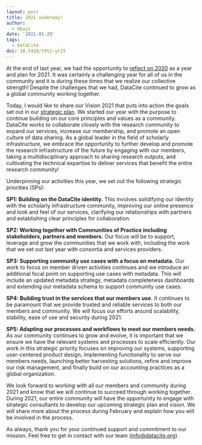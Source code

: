 ```yaml
---
layout: post
title: 2021 underway!
author:
  - mbuys
date: '2021-01-29'
tags:
  - DataCite
doi: 10.5438/t9t1-yt25
---
```

At the end of last year, we had the opportunity to [reflect on 2020](https://doi.org/10.5438/dc6e-ht89) as a year and plan for 2021. It was certainly a challenging year for all of us in the community and it is during these times that we realize our collective strength! Despite the challenges that we had, DataCite continued to grow as a global community working together.



Today, I would like to share our Vision 2021 that puts into action the goals set out in our [strategic plan](https://datacite.org/documents/datacite_strategic_plan_%202018-2021.pdf). We started our year with the purpose to continue building on our core principles and values as a community. DataCite works to collaborate closely with the research community to expand our services, increase our membership, and promote an open culture of data sharing. As a global leader in the field of scholarly infrastructure, we embrace the opportunity to further develop and promote the research infrastructure of the future by engaging with our members, taking a multidisciplinary approach to sharing research outputs, and cultivating the technical expertise to deliver services that benefit the entire research community!



Underpinning our activities this year, we set out the following strategic priorities (SPs):



**SP1: Building on the DataCite identity.** This involves solidifying our identity with the scholarly infrastructure community, improving our online presence and look and feel of our services, clarifying our relationships with partners and establishing clear principles for collaboration.



**SP2: Working together with Communities of Practice including stakeholders, partners and members.** Our focus will be to support, leverage and grow the communities that we work with, including the work that we set out last year with consortia and services providers.



**SP3: Supporting community use cases with a focus on metadata.** Our work to focus on member driven activities continues and we introduce an additional focal point on supporting use cases with metadata. This will include an updated metadata strategy, metadata completeness dashboards and extending our metadata schema to support community use cases.



**SP4: Building trust in the services that our members use.** It continues to be paramount that we provide trusted and reliable services to both our members and community. We will focus our efforts around scalability, stability, ease of use and security during 2021.



**SP5: Adapting our processes and workflows to meet our members needs.** As our community continues to grow and evolve, it is important that we ensure we have the relevant systems and processes to scale efficiently. Our work in this strategic priority focuses on improving our systems, supporting user-centered product design, implementing functionality to serve our members needs, launching better harvesting solutions, refine and improve our risk management, and finally build on our accounting practices as a global organization.



We look forward to working with all our members and community during 2021 and know that we will continue to succeed through working together. During 2021, our entire community will have the opportunity to engage with strategic consultants to develop our upcoming strategic plan and vision. We will share more about the process during February and explain how you will be involved in the process.



As always, thank you for your continued support and commitment to our mission. Feel free to get in contact with our team (info@datacite.org).

